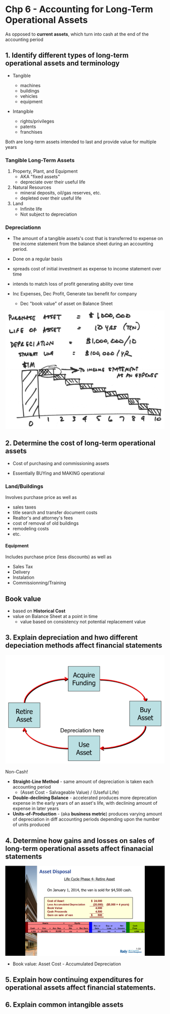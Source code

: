 # Chp 6 - Accounting for Long-Term Operational Assets

As opposed to **current assets**, which turn into cash at the end of the accounting period

## 1. Identify different types of long-term operational assets and terminology

- Tangible
  - machines
  - buildings
  - vehicles
  - equipment

- Intangible
  - rights/privileges
  - patents
  - franchises

Both are long-term assets intended to last and provide value for multiple years

### Tangible Long-Term Assets

1. Property, Plant, and Equipment
   - AKA "fixed assets"
   - depreciate over their useful life
2. Natural Resources
   - mineral deposits, oil/gas reserves, etc.
   - depleted over their useful life
3. Land
   - Infinite life
   - Not subject to depreciation

### Depreciationn

- The amount of a tangible assets's cost that is transferred to expense on the income statement from the balance sheet during an accounting period.

- Done on a regular basis

- spreads cost of initial investment as expense to income statement over time 

- intends to match loss of profit generating ability over time

- Inc Expenses, Dec Profit, Generate tax benefit for company
  - Dec "book value" of asset on Balance Sheet

![](images/2023-04-25-11-58-45.png)

## 2. Determine the cost of long-term operational assets

- Cost of purchasing and commissioning assets

- Essentially BUYing and MAKING operational

### Land/Buildings

Involves purchase price as well as 
- sales taxes
- title search and transfer document costs
- Realtor's and attorney's fees
- cost of removal of old buildings
- remodeling costs
- etc.

#### Equipment

Includes purchase price (less discounts) as well as 
- Sales Tax
- Delivery
- Instalation
- Commissionning/Training

## Book value

- based on **Historical Cost**
- value on Balance Sheet at a point in time
  - value based on consistency not potential replacement value

## 3. Explain **depreciation** and hwo different depeciation methods affect financial statements

![](images/2023-04-25-12-06-47.png)

Non-Cash!

- **Straight-Line Method** - same amount of depreciation is taken each accounting period
  - (Asset Cost - Salvageable Value) / (Useful Life)
- **Double-declining Balance** - accelerated produces more deprecation expense in the early years of an asset's life, with declining amount of expense in later years
- **Units-of-Production** - (aka **business metric**) produces varying amount of depreciation in diff accounting periods depending upon the number of units produced

## 4. Determine how gains and losses on sales of long-term operational assets affect finanacial statements

![](images/2023-04-25-12-18-32.png)

- Book value: Asset Cost - Accumulated Depreciation


## 5. Explain how continuing expenditures for operational assets affect financial statements.

## 6. Explain common intangible assets